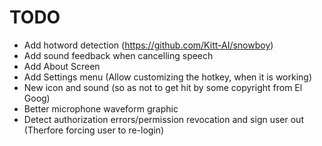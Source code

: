 # TODO
- Add hotword detection (https://github.com/Kitt-AI/snowboy)
- Add sound feedback when cancelling speech
- Add About Screen
- Add Settings menu (Allow customizing the hotkey, when it is working)
- New icon and sound (so as not to get hit by some copyright from El Goog)
- Better microphone waveform graphic
- Detect authorization errors/permission revocation and sign user out (Therfore forcing user to re-login)
